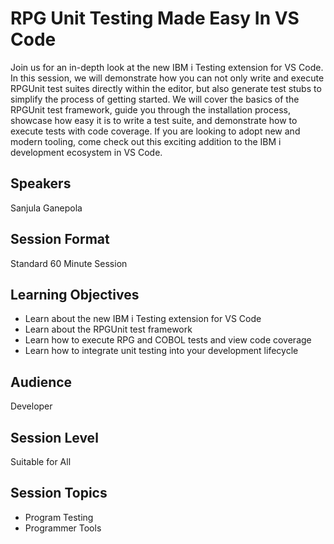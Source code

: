 # RPG Unit Testing Made Easy In VS Code

Join us for an in-depth look at the new IBM i Testing extension for VS Code. In this session, we will demonstrate how you can not only write and execute RPGUnit test suites directly within the editor, but also generate test stubs to simplify the process of getting started. We will cover the basics of the RPGUnit test framework, guide you through the installation process, showcase how easy it is to write a test suite, and demonstrate how to execute tests with code coverage. If you are looking to adopt new and modern tooling, come check out this exciting addition to the IBM i development ecosystem in VS Code.

## Speakers
Sanjula Ganepola

## Session Format
Standard 60 Minute Session

## Learning Objectives
* Learn about the new IBM i Testing extension for VS Code
* Learn about the RPGUnit test framework
* Learn how to execute RPG and COBOL tests and view code coverage
* Learn how to integrate unit testing into your development lifecycle

## Audience
Developer

## Session Level
Suitable for All

## Session Topics
* Program Testing
* Programmer Tools